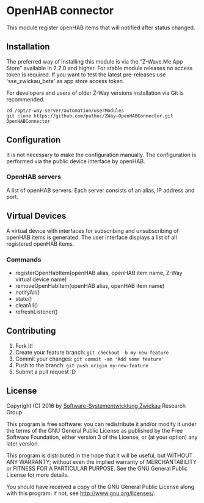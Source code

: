 # OpenHAB connector

This module register openHAB items that will notified after status changed.

## Installation

The preferred way of installing this module is via the "Z-Wave.Me App Store"
available in 2.2.0 and higher. For stable module releases no access token is
required. If you want to test the latest pre-releases use 'sse_zwickau_beta' as
app store access token.

For developers and users of older Z-Way versions installation via Git is
recommended.

```shell
cd /opt/z-way-server/automation/userModules
git clone https://github.com/pathec/ZWay-OpenHABConnector.git OpenHABConnector
```

## Configuration

It is not necessary to make the configuration manually. The configuration is performed via the public device interface by openHAB.

### OpenHAB servers

A list of openHAB servers. Each server consists of an alias, IP address and port.

## Virtual Devices

A virtual device with interfaces for subscribing and unsubscribing of openHAB items is generated. The user interface displays a list of all registered openHAB items.

### Commands

- registerOpenHabItem(openHAB alias, openHAB item name, Z-Way virtual device name)
- removeOpenHabItem(openHAB alias, openHAB item name)
- notifyAll()
- state()
- clearAll()
- refreshListener()

## Contributing

1. Fork it!
2. Create your feature branch: `git checkout -b my-new-feature`
3. Commit your changes: `git commit -am 'Add some feature'`
4. Push to the branch: `git push origin my-new-feature`
5. Submit a pull request :D

## License

Copyright (C) 2016 by [Software-Systementwicklung Zwickau](http://www.software-systementwicklung.de/) Research Group

This program is free software: you can redistribute it and/or modify
it under the terms of the GNU General Public License as published by
the Free Software Foundation, either version 3 of the License, or
(at your option) any later version.

This program is distributed in the hope that it will be useful,
but WITHOUT ANY WARRANTY; without even the implied warranty of
MERCHANTABILITY or FITNESS FOR A PARTICULAR PURPOSE.  See the
GNU General Public License for more details.

You should have received a copy of the GNU General Public License
along with this program.  If not, see <http://www.gnu.org/licenses/>.